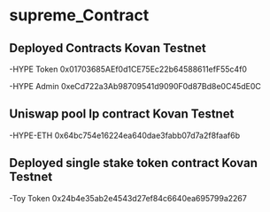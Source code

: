 # supreme_Contract

## Deployed Contracts Kovan Testnet
-HYPE Token 0x01703685AEf0d1CE75Ec22b64588611efF55c4f0 

-HYPE Admin 0xeCd722a3Ab98709541d9090F0d87Bd8e0C45dE0C

## Uniswap pool lp contract Kovan Testnet
-HYPE-ETH 0x64bc754e16224ea640dae3fabb07d7a2f8faaf6b

## Deployed single stake token contract Kovan Testnet
-Toy Token 0x24b4e35ab2e4543d27ef84c6640ea695799a2267

